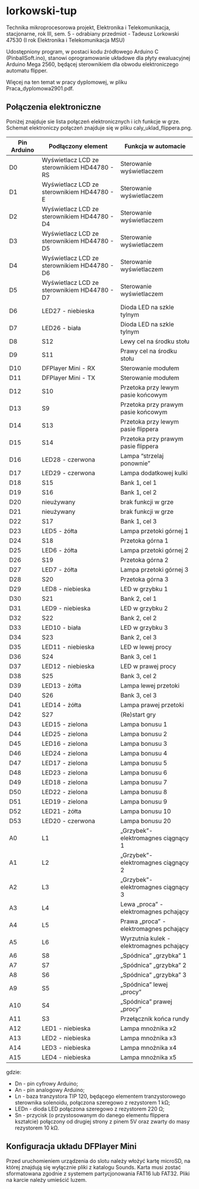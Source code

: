 # lorkowski-tup
Technika mikroprocesorowa projekt, Elektronika i Telekomunikacja, stacjonarne, rok III, sem. 5 - odrabiany przedmiot - Tadeusz Lorkowski 47530 (I rok Elektronika i Telekomunikacja MSU)

Udostępniony program, w postaci kodu źródłowego Arduino C (PinballSoft.ino), stanowi oprogramowanie układowe dla płyty ewaluacyjnej Arduino Mega 2560, będącej sterownikiem dla obwodu elektroniczego automatu flipper.

Więcej na ten temat w pracy dyplomowej, w pliku Praca_dyplomowa2901.pdf.

## Połączenia elektroniczne
Poniżej znajduje sie lista połączeń elektronicznych i ich funkcje w grze. Schemat elektroniczy połączeń znajduje się w pliku caly_uklad_flippera.png.

| Pin Arduino | Podłączony element | Funkcja w automacie |
| -------- | ------- | ------- |
| D0 | Wyświetlacz LCD ze sterownikiem HD44780 - RS | Sterowanie wyświetlaczem |
| D1 | Wyświetlacz LCD ze sterownikiem HD44780 - E | Sterowanie wyświetlaczem |
| D2 | Wyświetlacz LCD ze sterownikiem HD44780 - D4 | Sterowanie wyświetlaczem |
| D3 | Wyświetlacz LCD ze sterownikiem HD44780 - D5 | Sterowanie wyświetlaczem |
| D4 | Wyświetlacz LCD ze sterownikiem HD44780 - D6 | Sterowanie wyświetlaczem |
| D5 | Wyświetlacz LCD ze sterownikiem HD44780 - D7 | Sterowanie wyświetlaczem |
| D6 | LED27 - niebieska | Dioda LED na szkle tylnym |
| D7 | LED26 - biała | Dioda LED na szkle tylnym |
| D8 | S12 | Lewy cel na środku stołu |
| D9 | S11 | Prawy cel na środku stołu |
| D10 | DFPlayer Mini - RX | Sterowanie modułem |
| D11 | DFPlayer Mini - TX | Sterowanie modułem |
| D12 | S10 | Przetoka przy lewym pasie końcowym |
| D13 | S9 | Przetoka przy prawym pasie końcowym |
| D14 | S13 | Przetoka przy lewym pasie flippera |
| D15 | S14 | Przetoka przy prawym pasie flippera |
| D16 | LED28 - czerwona | Lampa “strzelaj ponownie” |
| D17 | LED29 - czerwona | Lampa dodatkowej kulki |
| D18 | S15 | Bank 1, cel 1 |
| D19 | S16 | Bank 1, cel 2 |
| D20 | nieużywany | brak funkcji w grze |
| D21 | nieużywany | brak funkcji w grze |
| D22 | S17 | Bank 1, cel 3 |
| D23 | LED5 - żółta | Lampa przetoki górnej 1 |
| D24 | S18 | Przetoka górna 1 |
| D25 | LED6 - żółta | Lampa przetoki górnej 2 |
| D26 | S19 | Przetoka górna 2 |
| D27 | LED7 - żółta | Lampa przetoki górnej 3 |
| D28 | S20 | Przetoka górna 3 |
| D29 | LED8 - niebieska | LED w grzybku 1 |
| D30 | S21 | Bank 2, cel 1 |
| D31 | LED9 - niebieska | LED w grzybku 2 |
| D32 | S22 | Bank 2, cel 2 |
| D33 | LED10 - biała | LED w grzybku 3 |
| D34 | S23 | Bank 2, cel 3 |
| D35 | LED11 - niebieska | LED w lewej procy |
| D36 | S24 | Bank 3, cel 1 |
| D37 | LED12 - niebieska | LED w prawej procy |
| D38 | S25 | Bank 3, cel 2 |
| D39 | LED13 - żółta | Lampa lewej przetoki |
| D40 | S26 | Bank 3, cel 3 |
| D41 | LED14 - żółta | Lampa prawej przetoki |
| D42 | S27 | (Re)start gry |
| D43 | LED15 - zielona | Lampa bonusu 1 |
| D44 | LED25 - zielona | Lampa bonusu 2 |
| D45 | LED16 - zielona | Lampa bonusu 3 |
| D46 | LED24 - zielona | Lampa bonusu 4 |
| D47 | LED17 - zielona | Lampa bonusu 5 |
| D48 | LED23 - zielona | Lampa bonusu 6 |
| D49 | LED18 - zielona | Lampa bonusu 7 |
| D50 | LED22 - zielona | Lampa bonusu 8 |
| D51 | LED19 - zielona | Lampa bonusu 9 |
| D52 | LED21 - żółta | Lampa bonusu 10 |
| D53 | LED20 - czerwona | Lampa bonusu 20 |
| A0 | L1 | „Grzybek”- elektromagnes ciągnący 1  |
| A1 | L2 | „Grzybek”- elektromagnes ciągnący 2 |
| A2 | L3 | „Grzybek”- elektromagnes ciągnący 3 |
| A3 | L4 | Lewa „proca” - elektromagnes pchający |
| A4 | L5 | Prawa „proca” - elektromagnes pchający |
| A5 | L6 | Wyrzutnia kulek - elektromagnes pchający |
| A6 | S8 | „Spódnica” „grzybka” 1 |
| A7 | S7 | „Spódnica” „grzybka” 2 |
| A8 | S6 | „Spódnica” „grzybka” 3 |
| A9 | S5 | „Spódnica” lewej „procy” |
| A10 | S4 | „Spódnica” prawej „procy” |
| A11 | S3 | Przełącznik końca rundy |
| A12 | LED1 - niebieska | Lampa mnożnika x2 |
| A13 | LED2 - niebieska | Lampa mnożnika x3 |
| A14 | LED3 - niebieska | Lampa mnożnika x4 |
| A15 | LED4 - niebieska | Lampa mnożnika x5 |

gdzie:
- Dn - pin cyfrowy Arduino;
- An - pin analogowy Arduino;
- Ln - baza tranzystora TIP 120, będącego elementem tranzystorowego sterownika solenoidu, połączona szeregowo z rezystorem 1 kΩ;
- LEDn - dioda LED połączona szeregowo z rezystorem 220 Ω;
- Sn - przycisk (o przystosowanym do danego elementu flippera kształcie) połączony od drugiej strony z pinem 5V oraz zwarty do masy rezystorem 10 kΩ.

## Konfiguracja układu DFPlayer Mini
Przed uruchomieniem urządzenia do slotu należy włożyć kartę microSD, na której znajdują się wyłącznie pliki z katalogu Sounds. Karta musi zostać sformatowana zgodnie z systemem partycjonowania FAT16 lub FAT32. Pliki na karcie należy umieścić luzem.
